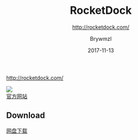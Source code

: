 ﻿---
layout:     post
title:      RocketDock
subtitle:   http://rocketdock.com/
date:       2017-11-13
author:     Brywmzl
header-img: img/post-bg-debug.png
catalog: false
tags:
categories: [系统工具]
---
http://rocketdock.com/

<!--more-->

![](http://imglf2.ph.126.net/oRDIbom_vN5Q_CO0-4TTVA==/6630121086187933082.png)  
[官方网站](http://rocketdock.com/)  
## Download  
[网盘下载](http://pan.baidu.com/s/1i3CJ8pf)  
